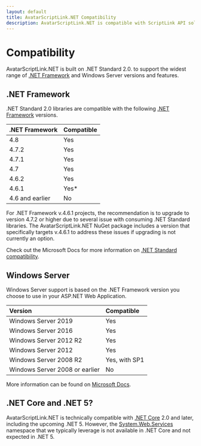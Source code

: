 ```yaml
---
layout: default
title: AvatarScriptLink.NET Compatibility
description: AvatarScriptLink.NET is compatible with ScriptLink API solutions built on .NET Framework 4.6.1 and higher.
---
```


# Compatibility

AvatarScriptLink.NET is built on .NET Standard 2.0. to support the widest range of [.NET Framework](https://docs.microsoft.com/en-us/dotnet/framework/) and Windows Server versions and features.

## .NET Framework

.NET Standard 2.0 libraries are compatible with the following [.NET Framework](https://docs.microsoft.com/en-us/dotnet/framework/) versions.

| .NET Framework | Compatible |
|:-------------- |:-----------|
| 4.8 | Yes |
| 4.7.2 | Yes |
| 4.7.1 | Yes |
| 4.7 | Yes |
| 4.6.2 | Yes |
| 4.6.1 | Yes* |
| 4.6 and earlier | No |

For .NET Framework v.4.6.1 projects, the recommendation is to upgrade to version 4.7.2 or higher due to several issue with consuming .NET Standard libraries. The AvatarScriptLink.NET NuGet package includes a version that specifically targets v.4.6.1 to address these issues if upgrading is not currently an option.

Check out the Microsoft Docs for more information on [.NET Standard compatibility](https://docs.microsoft.com/en-us/dotnet/standard/net-standard).

## Windows Server

Windows Server support is based on the .NET Framework version you choose to use in your ASP.NET Web Application.

| Version | Compatible |
|:--------|:-----------|
| Windows Server 2019 | Yes |
| Windows Server 2016 | Yes |
| Windows Server 2012 R2 | Yes |
| Windows Server 2012 | Yes |
| Windows Server 2008 R2 | Yes, with SP1 |
| Windows Server 2008 or earlier | No |

More information can be found on [Microsoft Docs](https://docs.microsoft.com/en-us/dotnet/framework/get-started/system-requirements).

## .NET Core and .NET 5?

AvatarScriptLink.NET is technically compatible with [.NET Core](https://docs.microsoft.com/en-us/dotnet/core/) 2.0 and later, including the upcoming .NET 5. However, the [System.Web.Services](https://docs.microsoft.com/en-us/dotnet/api/system.web.services?view=netframework-4.8) namespace that we typically leverage is not available in .NET Core and not expected in .NET 5. 
